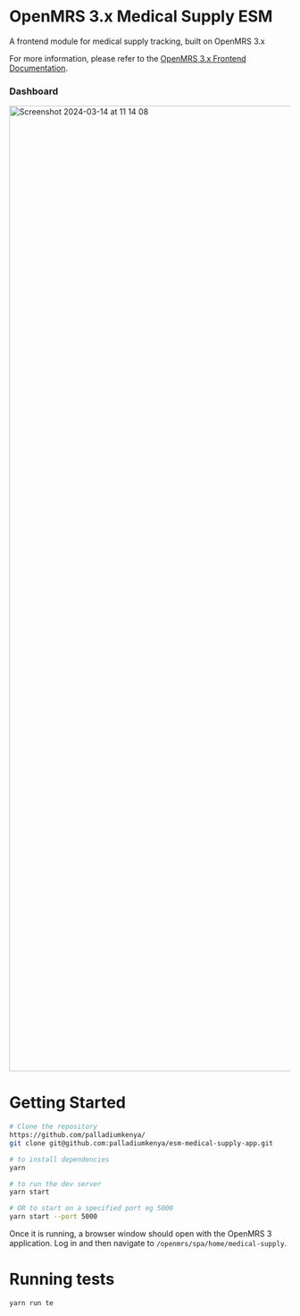 # OpenMRS 3.x Medical Supply ESM

A frontend module for medical supply  tracking, built on OpenMRS 3.x

For more information, please refer to the
[OpenMRS 3.x Frontend Documentation](https://o3-docs.openmrs.org/).

### Dashboard
<img width="1728" alt="Screenshot 2024-03-14 at 11 14 08" src="https://github.com/palladiumkenya/esm-medical-supply-app/assets/51090527/92101a9d-b423-4a4e-a230-3f2345309514">


# Getting Started

```sh
# Clone the repository
https://github.com/palladiumkenya/
git clone git@github.com:palladiumkenya/esm-medical-supply-app.git

# to install dependencies
yarn

# to run the dev server
yarn start

# OR to start on a specified port eg 5000
yarn start --port 5000
```

Once it is running, a browser window
should open with the OpenMRS 3 application. Log in and then navigate to
`/openmrs/spa/home/medical-supply`.

# Running tests
```
yarn run te